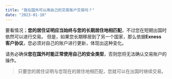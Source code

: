 ```yaml
---
title: "我在国外可以用自己的交易账户交易吗？"
date: "2023-01-10"
---
```


<Ads></Ads> 

要看情况；**您的居住证明应当始终与您的长期居住地相匹配**，不过您在短期出国时依然可以进行交易。 但是，如果您长期移居到了另一个国家，那么依据**Exness 客户协议**，您必须对自己的账户进行更新，体现出这种变化。

请务必确保**您在国外时能正常使用自己的安全类型**，否则您将无法确认交易账户的操作。

> 只要您的居住证明与您现在的居住地相匹配，您就可以在出国时继续交易。
